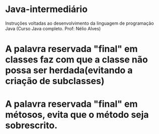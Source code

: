 # Java-intermediário

Instruções voltadas ao desenvolvimento da linguagem de programação Java (Curso Java completo. Prof: Nélio Alves) 

# A palavra reservada "final" em classes faz com que a classe não possa ser herdada(evitando a criação de subclasses)

# A palavra reservada "final" em métosos, evita que o método seja sobrescrito.
